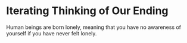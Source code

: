 # Iterating Thinking of Our Ending           
      
Human beings are born lonely, meaning that you have no awareness of yourself if you have never felt lonely.       

